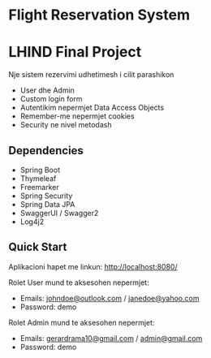 # Flight Reservation System
LHIND Final Project
============================

Nje sistem rezervimi udhetimesh i cilit parashikon
* User dhe Admin 
* Custom login form
* Autentikim nepermjet Data Access Objects
* Remember-me nepermjet cookies
* Security ne nivel metodash

Dependencies
------------
* Spring Boot
* Thymeleaf
* Freemarker
* Spring Security
* Spring Data JPA
* SwaggerUI / Swagger2
* Log4j2

Quick Start
-----------
Aplikacioni hapet me linkun: [http://localhost:8080/](http://localhost:8080/)

Rolet User mund te aksesohen nepermjet:
* Emails: johndoe@outlook.com / janedoe@yahoo.com
* Password: demo

Rolet Admin mund te aksesohen nepermjet:
* Emails: gerardrama10@gmail.com / admin@gmail.com
* Password: demo

